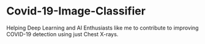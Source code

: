 # Covid-19-Image-Classifier
Helping Deep Learning and AI Enthusiasts like me to contribute to improving COVID-19 detection using just Chest X-rays.
